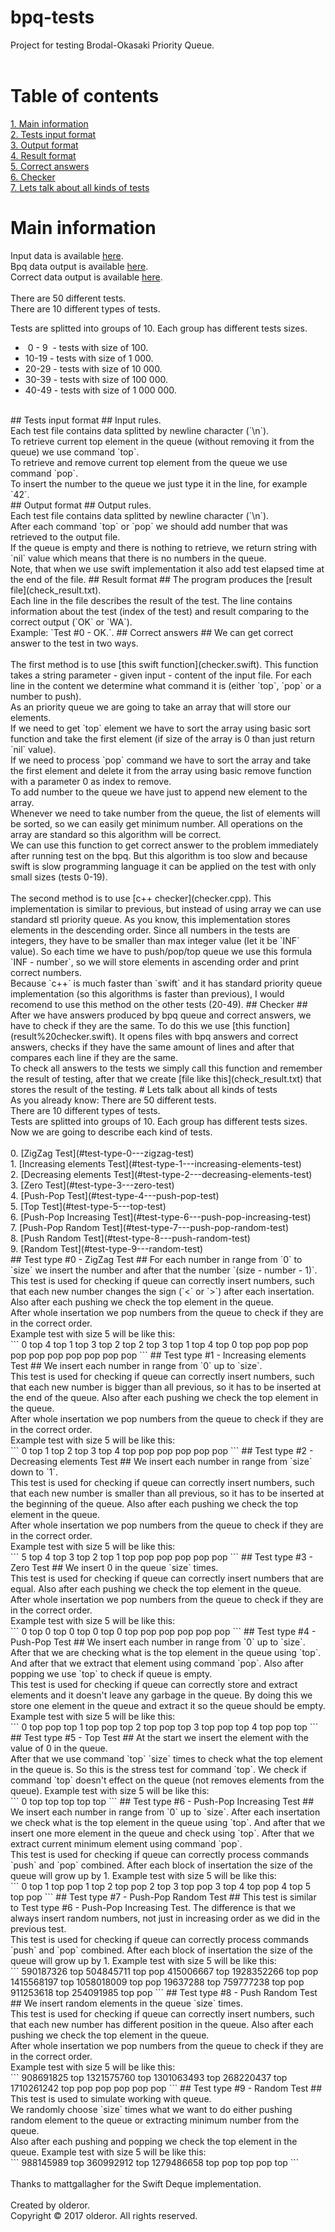 # bpq-tests
Project for testing Brodal-Okasaki Priority Queue.</br></br>
# Table of contents #
[1. Main information](#main-information)</br>
[2. Tests input format](#tests-input-format)</br>
[3. Output format](#output-format)</br>
[4. Result format](#result-format)</br>
[5. Correct answers](#correct-answers)</br>
[6. Checker](#checker)</br>
[7. Lets talk about all kinds of tests](#lets-talk-about-all-kinds-of-tests)</br>
# Main information #
Input data is available [here](data/tests).</br>
Bpq data output is available [here](data/bpq%20answers).</br>
Correct data output is available [here](data/correct%20answers).</br></br>
There are 50 different tests.</br>
There are 10 different types of tests.</br>
<p>Tests are splitted into groups of 10. Each group has different tests sizes.
<ul>
<li>&nbsp;0&nbsp;-&nbsp;9&nbsp;&nbsp;- tests with size of 100.</li>
<li>10-19 - tests with size of 1 000.</li>
<li>20-29 - tests with size of 10 000.</li>
<li>30-39 - tests with size of 100 000.</li>
<li>40-49 - tests with size of 1 000 000.</li>
</ul>
</p></br>
## Tests input format ##
Input rules.</br>
Each test file contains data splitted by newline character (`\n`).</br>
To retrieve current top element in the queue (without removing it from the queue) we use command `top`.</br>
To retrieve and remove current top element from the queue we use command `pop`.</br>
To insert the number to the queue we just type it in the line, for example `42`.</br>
## Output format ##
Output rules.</br>
Each test file contains data splitted by newline character (`\n`).</br>
After each command `top` or `pop` we should add number that was retrieved to the output file.</br>
If the queue is empty and there is nothing to retrieve, we return string with `nil` value which means that there is no numbers in the queue.</br>
Note, that when we use swift implementation it also add test elapsed time at the end of the file.
## Result format ##
The program produces the [result file](check_result.txt).</br>
Each line in the file describes the result of the test. The line contains information about the test (index of the test) and result comparing to the correct output (`OK` or `WA`).</br>
Example: `Test #0 - OK.`.
## Correct answers ##
We can get correct answer to the test in two ways.</br></br>
The first method is to use [this swift function](checker.swift). This function takes a string parameter - given input - content of the input file. For each line in the content we determine what command it is (either `top`, `pop` or a number to push).</br>
As an priority queue we are going to take an array that will store our elements.</br>
If we need to get `top` element we have to sort the array using basic sort function and take the first element (if size of the array is 0 than just return `nil` value).</br>
If we need to process `pop` command we have to sort the array and take the first element and delete it from the array using basic remove function with a parameter 0 as index to remove.</br>
To add number to the queue we have just to append new element to the array.</br>
Whenever we need to take number from the queue, the list of elements will be sorted, so we can easily get minimum number. All operations on the array are standard so this algorithm will be correct.</br>
We can use this function to get correct answer to the problem immediately after running test on the bpq. But this algorithm is too slow and because swift is slow programming language it can be applied on the test with only small sizes (tests 0-19).</br></br>
The second method is to use [c++ checker](checker.cpp). This implementation is similar to previous, but instead of using array we can use standard stl priority queue. As you know, this implementation stores elements in the descending order. Since all numbers in the tests are integers, they have to be smaller than max integer value (let it be `INF` value). So each time we have to push/pop/top queue we use this formula `INF - number`, so we will store elements in ascending order and print correct numbers.</br>
Because `c++` is much faster than `swift` and it has standard priority queue implementation (so this algorithms is faster than previous), I would recomend to use this method on the other tests (20-49).
## Checker ##
After we have answers produced by bpq queue and correct answers, we have to check if they are the same. To do this we use [this function](result%20checker.swift). It opens files with bpq answers and correct answers, checks if they have the same amount of lines and after that compares each line if they are the same.</br>
To check all answers to the tests we simply call this function and remember the result of testing, after that we create [file like this](check_result.txt) that stores the result of the testing.
# Lets talk about all kinds of tests</br>
As you already know:
There are 50 different tests.</br>
There are 10 different types of tests.</br>
Tests are splitted into groups of 10. Each group has different tests sizes.</br>
Now we are going to describe each kind of tests.</br></br>
0.&nbsp;[ZigZag Test](#test-type-0---zigzag-test)</br>
1.&nbsp;[Increasing elements Test](#test-type-1---increasing-elements-test)</br>
2.&nbsp;[Decreasing elements Test](#test-type-2---decreasing-elements-test)</br>
3.&nbsp;[Zero Test](#test-type-3---zero-test)</br>
4.&nbsp;[Push-Pop Test](#test-type-4---push-pop-test)</br>
5.&nbsp;[Top Test](#test-type-5---top-test)</br>
6.&nbsp;[Push-Pop Increasing Test](#test-type-6---push-pop-increasing-test)</br>
7.&nbsp;[Push-Pop Random Test](#test-type-7---push-pop-random-test)</br>
8.&nbsp;[Push Random Test](#test-type-8---push-random-test)</br>
9.&nbsp;[Random Test](#test-type-9---random-test)</br>
## Test type #0 - ZigZag Test ##
For each number in range from `0` to `size` we insert the number and after that the number `(size - number - 1)`.</br>
This test is used for checking if queue can correctly insert numbers, such that each new number changes the sign (`<` or `>`) after each insertation.
Also after each pushing we check the top element in the queue.
</br>After whole insertation we pop numbers from the queue to check if they are in the correct order.</br>
Example test with size 5 will be like this:</br>
```
0
top  
4  
top
1
top
3
top
2
top
2
top
3
top
1
top
4
top
0
top
pop
pop
pop
pop
pop
pop
pop
pop
pop
pop
```
## Test type #1 - Increasing elements Test ##
We insert each number in range from `0` up to `size`.</br>
This test is used for checking if queue can correctly insert numbers, such that each new number is bigger than all previous, so it has to be inserted at the end of the queue.
Also after each pushing we check the top element in the queue.
</br>After whole insertation we pop numbers from the queue to check if they are in the correct order.</br>
Example test with size 5 will be like this:</br>
```
0
top
1
top
2
top
3
top
4
top
pop
pop
pop
pop
pop
```
## Test type #2 - Decreasing elements Test ##
We insert each number in range from `size` down to `1`.</br>
This test is used for checking if queue can correctly insert numbers, such that each new number is smaller than all previous, so it has to be inserted at the beginning of the queue.
Also after each pushing we check the top element in the queue.
</br>After whole insertation we pop numbers from the queue to check if they are in the correct order.</br>
Example test with size 5 will be like this:</br>
```
5
top
4
top
3
top
2
top
1
top
pop
pop
pop
pop
pop
```
## Test type #3 - Zero Test ##
We insert 0 in the queue `size` times.</br>
This test is used for checking if queue can correctly insert numbers that are equal.
Also after each pushing we check the top element in the queue.
</br>After whole insertation we pop numbers from the queue to check if they are in the correct order.</br>
Example test with size 5 will be like this:</br>
```
0
top
0
top
0
top
0
top
0
top
pop
pop
pop
pop
pop
```
## Test type #4 - Push-Pop Test ##
We insert each number in range from `0` up to `size`. After that we are checking what is the top element in the queue using `top`. And after that we extract that element using command `pop`. Also after popping we use `top` to check if queue is empty.</br> 
This test is used for checking if queue can correctly store and extract elements and it doesn't leave any garbage in the queue. By doing this we store one element in the queue and extract it so the queue should be empty.
Example test with size 5 will be like this:</br>
```
0
top
pop
top
1
top
pop
top
2
top
pop
top
3
top
pop
top
4
top
pop
top
```
## Test type #5 - Top Test ##
At the start we insert the element with the value of 0 in the queue.</br>
After that we use command `top` `size` times to check what the top element in the queue is. So this is the stress test for command `top`. We check if command `top` doesn't effect on the queue (not removes elements from the queue).
Example test with size 5 will be like this:</br>
```
0
top
top
top
top
top
```
## Test type #6 - Push-Pop Increasing Test ##
We insert each number in range from `0` up to `size`. After each insertation we check what is the top element in the queue using `top`. And after that we insert one more element in the queue and check using `top`. After that we extract current minimum element using command `pop`.</br> 
This test is used for checking if queue can correctly process commands `push` and `pop` combined. After each block of insertation the size of the queue will grow up by 1.
Example test with size 5 will be like this:</br>
```
0
top
1
top
pop
1
top
2
top
pop
2
top
3
top
pop
3
top
4
top
pop
4
top
5
top
pop
```
## Test type #7 - Push-Pop Random Test ##
This test is similar to Test type #6 - Push-Pop Increasing Test. The difference is that we always insert random numbers, not just in increasing order as we did in the previous test.</br> 
This test is used for checking if queue can correctly process commands `push` and `pop` combined. After each block of insertation the size of the queue will grow up by 1.
Example test with size 5 will be like this:</br>
```
590187326
top
504845711
top
pop
415006667
top
1928352266
top
pop
1415568197
top
1058018009
top
pop
19637288
top
759777238
top
pop
911253618
top
254091985
top
pop
```
## Test type #8 - Push Random Test ##
We insert random elements in the queue `size` times.</br>
This test is used for checking if queue can correctly insert numbers, such that each new number has different position in the queue.
Also after each pushing we check the top element in the queue.
</br>After whole insertation we pop numbers from the queue to check if they are in the correct order.</br>
Example test with size 5 will be like this:</br>
```
908691825
top
1321575760
top
1301063493
top
268220437
top
1710261242
top
pop
pop
pop
pop
pop
```
## Test type #9 - Random Test ##
This test is used to simulate working with queue.</br>
We randomly choose `size` times what we want to do either pushing random element to the queue or extracting minimum number from the queue.</br>
Also after each pushing and popping we check the top element in the queue.
Example test with size 5 will be like this:</br>
```
988145989
top
360992912
top
1279486658
top
pop
top
pop
top
```
</br></br>
Thanks to mattgallagher for the Swift Deque implementation.</br></br>
Created by olderor.</br>
Copyright © 2017 olderor. All rights reserved.
